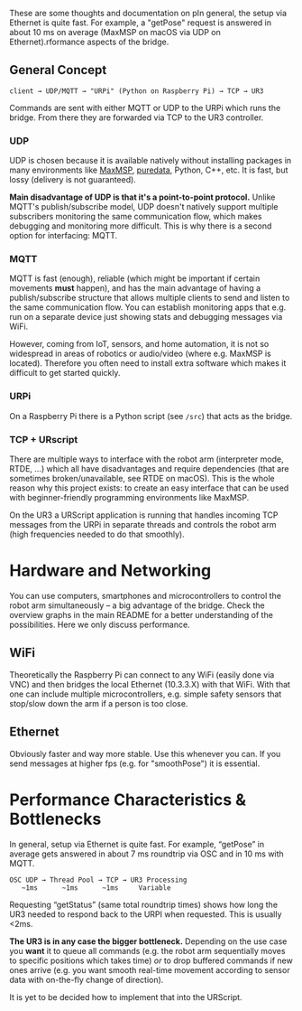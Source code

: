 These are some thoughts and documentation on pIn general, the setup via Ethernet is quite fast. For example, a "getPose" request is answered in about 10 ms on average (MaxMSP on macOS via UDP on Ethernet).rformance aspects of the bridge. 

## General Concept

```
client → UDP/MQTT → "URPi" (Python on Raspberry Pi) → TCP → UR3
```

Commands are sent with either MQTT or UDP to the URPi which runs the bridge. From there they are forwarded via TCP to the UR3 controller.

### UDP

UDP is chosen because it is available natively without installing packages in many environments like [MaxMSP](https://docs.cycling74.com/learn/articles/communicationschapter03/), [puredata](https://pd.iem.sh/objects/netsend/), Python, C++, etc. It is fast, but lossy (delivery is not guaranteed). 

**Main disadvantage of UDP is that it's a point-to-point protocol.** Unlike MQTT's publish/subscribe model, UDP doesn't natively support multiple subscribers monitoring the same communication flow, which makes debugging and monitoring more difficult. This is why there is a second option for interfacing: MQTT.

### MQTT

MQTT is fast (enough), reliable (which might be important if certain movements **must** happen), and has the main advantage of having a publish/subscribe structure that allows multiple clients to send and listen to the same communication flow. You can establish monitoring apps that e.g. run on a separate device just showing stats and debugging messages via WiFi.

However, coming from IoT, sensors, and home automation, it is not so widespread in areas of robotics or audio/video (where e.g. MaxMSP is located). Therefore you often need to install extra software which makes it difficult to get started quickly.

### URPi

On a Raspberry Pi there is a Python script (see `/src`) that acts as the bridge. 

### TCP + URscript

There are multiple ways to interface with the robot arm (interpreter mode, RTDE, ...) which all have disadvantages and require dependencies (that are sometimes broken/unavailable, see RTDE on macOS). This is the whole reason why this project exists: to create an easy interface that can be used with beginner-friendly programming environments like MaxMSP.

On the UR3 a URScript application is running that handles incoming TCP messages from the URPi in separate threads and controls the robot arm (high frequencies needed to do that smoothly).

# Hardware and Networking

You can use computers, smartphones and microcontrollers to control the robot arm simultaneously – a big advantage of the bridge. Check the overview graphs in the main README for a better understanding of the possibilities. Here we only discuss performance.

## WiFi

Theoretically the Raspberry Pi can connect to any WiFi (easily done via VNC) and then bridges the local Ethernet (10.3.3.X) with that WiFi. With that one can include multiple microcontrollers, e.g. simple safety sensors that stop/slow down the arm if a person is too close.

## Ethernet

Obviously faster and way more stable. Use this whenever you can. If you send messages at higher fps (e.g. for "smoothPose") it is essential. 

# Performance Characteristics & Bottlenecks

In general, setup via Ethernet is quite fast. For example, “getPose” in average gets answered in about 7 ms roundtrip via OSC and in 10 ms with MQTT.

```
OSC UDP → Thread Pool → TCP → UR3 Processing
   ~1ms      ~1ms      ~1ms     Variable
```

Requesting “getStatus” (same total roundtrip times) shows how long the UR3 needed to respond back to the URPI when requested. This is usually <2ms.

**The UR3 is in any case the bigger bottleneck.** Depending on the use case you **want** it to queue all commands (e.g. the robot arm sequentially moves to specific positions which takes time) *or* to drop buffered commands if new ones arrive (e.g. you want smooth real-time movement according to sensor data with on-the-fly change of direction).

It is yet to be decided how to implement that into the URScript.



 